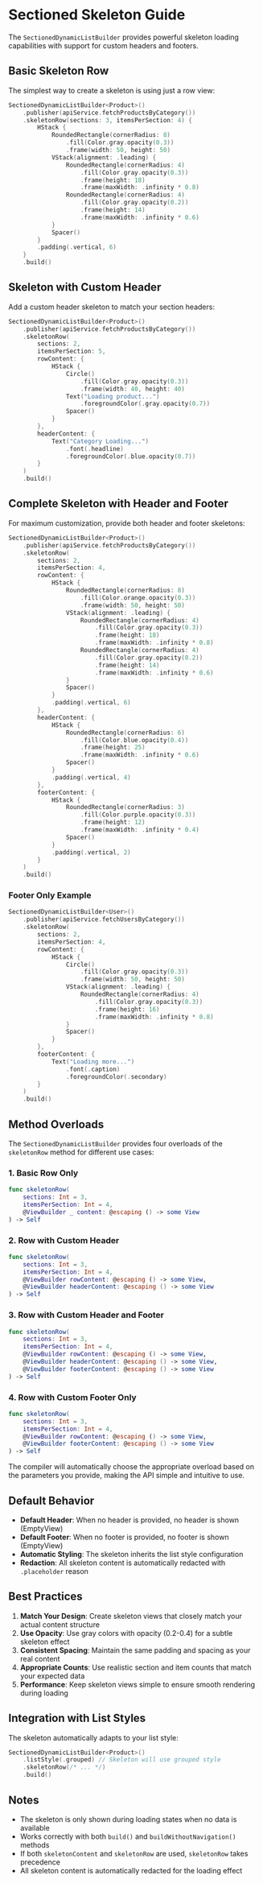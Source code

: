 # Sectioned Skeleton Guide

The `SectionedDynamicListBuilder` provides powerful skeleton loading capabilities with support for custom headers and footers.

## Basic Skeleton Row

The simplest way to create a skeleton is using just a row view:

```swift
SectionedDynamicListBuilder<Product>()
    .publisher(apiService.fetchProductsByCategory())
    .skeletonRow(sections: 3, itemsPerSection: 4) {
        HStack {
            RoundedRectangle(cornerRadius: 8)
                .fill(Color.gray.opacity(0.3))
                .frame(width: 50, height: 50)
            VStack(alignment: .leading) {
                RoundedRectangle(cornerRadius: 4)
                    .fill(Color.gray.opacity(0.3))
                    .frame(height: 18)
                    .frame(maxWidth: .infinity * 0.8)
                RoundedRectangle(cornerRadius: 4)
                    .fill(Color.gray.opacity(0.2))
                    .frame(height: 14)
                    .frame(maxWidth: .infinity * 0.6)
            }
            Spacer()
        }
        .padding(.vertical, 6)
    }
    .build()
```

## Skeleton with Custom Header

Add a custom header skeleton to match your section headers:

```swift
SectionedDynamicListBuilder<Product>()
    .publisher(apiService.fetchProductsByCategory())
    .skeletonRow(
        sections: 2,
        itemsPerSection: 5,
        rowContent: {
            HStack {
                Circle()
                    .fill(Color.gray.opacity(0.3))
                    .frame(width: 40, height: 40)
                Text("Loading product...")
                    .foregroundColor(.gray.opacity(0.7))
                Spacer()
            }
        },
        headerContent: {
            Text("Category Loading...")
                .font(.headline)
                .foregroundColor(.blue.opacity(0.7))
        }
    )
    .build()
```

## Complete Skeleton with Header and Footer

For maximum customization, provide both header and footer skeletons:

```swift
SectionedDynamicListBuilder<Product>()
    .publisher(apiService.fetchProductsByCategory())
    .skeletonRow(
        sections: 2,
        itemsPerSection: 4,
        rowContent: {
            HStack {
                RoundedRectangle(cornerRadius: 8)
                    .fill(Color.orange.opacity(0.3))
                    .frame(width: 50, height: 50)
                VStack(alignment: .leading) {
                    RoundedRectangle(cornerRadius: 4)
                        .fill(Color.gray.opacity(0.3))
                        .frame(height: 18)
                        .frame(maxWidth: .infinity * 0.8)
                    RoundedRectangle(cornerRadius: 4)
                        .fill(Color.gray.opacity(0.2))
                        .frame(height: 14)
                        .frame(maxWidth: .infinity * 0.6)
                }
                Spacer()
            }
            .padding(.vertical, 6)
        },
        headerContent: {
            HStack {
                RoundedRectangle(cornerRadius: 6)
                    .fill(Color.blue.opacity(0.4))
                    .frame(height: 25)
                    .frame(maxWidth: .infinity * 0.6)
                Spacer()
            }
            .padding(.vertical, 4)
        },
        footerContent: {
            HStack {
                RoundedRectangle(cornerRadius: 3)
                    .fill(Color.purple.opacity(0.3))
                    .frame(height: 12)
                    .frame(maxWidth: .infinity * 0.4)
                Spacer()
            }
            .padding(.vertical, 2)
        }
    )
    .build()
```

### Footer Only Example
```swift
SectionedDynamicListBuilder<User>()
    .publisher(apiService.fetchUsersByCategory())
    .skeletonRow(
        sections: 2,
        itemsPerSection: 4,
        rowContent: {
            HStack {
                Circle()
                    .fill(Color.gray.opacity(0.3))
                    .frame(width: 50, height: 50)
                VStack(alignment: .leading) {
                    RoundedRectangle(cornerRadius: 4)
                        .fill(Color.gray.opacity(0.3))
                        .frame(height: 16)
                        .frame(maxWidth: .infinity * 0.8)
                }
                Spacer()
            }
        },
        footerContent: {
            Text("Loading more...")
                .font(.caption)
                .foregroundColor(.secondary)
        }
    )
    .build()
```

## Method Overloads

The `SectionedDynamicListBuilder` provides four overloads of the `skeletonRow` method for different use cases:

### 1. Basic Row Only
```swift
func skeletonRow(
    sections: Int = 3,
    itemsPerSection: Int = 4,
    @ViewBuilder _ content: @escaping () -> some View
) -> Self
```

### 2. Row with Custom Header
```swift
func skeletonRow(
    sections: Int = 3,
    itemsPerSection: Int = 4,
    @ViewBuilder rowContent: @escaping () -> some View,
    @ViewBuilder headerContent: @escaping () -> some View
) -> Self
```

### 3. Row with Custom Header and Footer
```swift
func skeletonRow(
    sections: Int = 3,
    itemsPerSection: Int = 4,
    @ViewBuilder rowContent: @escaping () -> some View,
    @ViewBuilder headerContent: @escaping () -> some View,
    @ViewBuilder footerContent: @escaping () -> some View
) -> Self
```

### 4. Row with Custom Footer Only
```swift
func skeletonRow(
    sections: Int = 3,
    itemsPerSection: Int = 4,
    @ViewBuilder rowContent: @escaping () -> some View,
    @ViewBuilder footerContent: @escaping () -> some View
) -> Self
```

The compiler will automatically choose the appropriate overload based on the parameters you provide, making the API simple and intuitive to use.

## Default Behavior

- **Default Header**: When no header is provided, no header is shown (EmptyView)
- **Default Footer**: When no footer is provided, no footer is shown (EmptyView)
- **Automatic Styling**: The skeleton inherits the list style configuration
- **Redaction**: All skeleton content is automatically redacted with `.placeholder` reason

## Best Practices

1. **Match Your Design**: Create skeleton views that closely match your actual content structure
2. **Use Opacity**: Use gray colors with opacity (0.2-0.4) for a subtle skeleton effect
3. **Consistent Spacing**: Maintain the same padding and spacing as your real content
4. **Appropriate Counts**: Use realistic section and item counts that match your expected data
5. **Performance**: Keep skeleton views simple to ensure smooth rendering during loading

## Integration with List Styles

The skeleton automatically adapts to your list style:

```swift
SectionedDynamicListBuilder<Product>()
    .listStyle(.grouped) // Skeleton will use grouped style
    .skeletonRow(/* ... */)
    .build()
```

## Notes

- The skeleton is only shown during loading states when no data is available
- Works correctly with both `build()` and `buildWithoutNavigation()` methods
- If both `skeletonContent` and `skeletonRow` are used, `skeletonRow` takes precedence
- All skeleton content is automatically redacted for the loading effect
